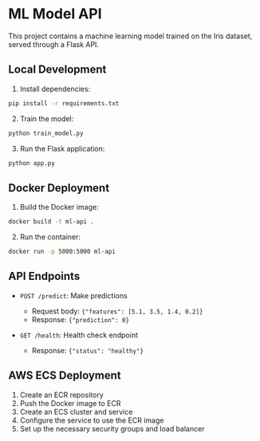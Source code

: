 # ML Model API

This project contains a machine learning model trained on the Iris dataset, served through a Flask API.

## Local Development

1. Install dependencies:
```bash
pip install -r requirements.txt
```

2. Train the model:
```bash
python train_model.py
```

3. Run the Flask application:
```bash
python app.py
```

## Docker Deployment

1. Build the Docker image:
```bash
docker build -t ml-api .
```

2. Run the container:
```bash
docker run -p 5000:5000 ml-api
```

## API Endpoints

- `POST /predict`: Make predictions
  - Request body: `{"features": [5.1, 3.5, 1.4, 0.2]}`
  - Response: `{"prediction": 0}`

- `GET /health`: Health check endpoint
  - Response: `{"status": "healthy"}`

## AWS ECS Deployment

1. Create an ECR repository
2. Push the Docker image to ECR
3. Create an ECS cluster and service
4. Configure the service to use the ECR image
5. Set up the necessary security groups and load balancer 